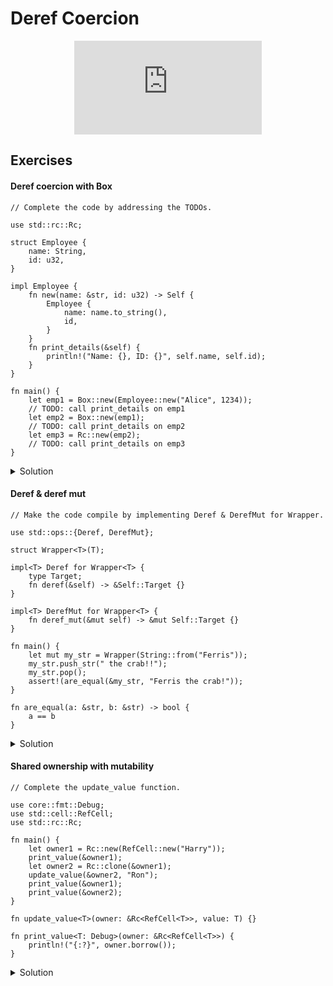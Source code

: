 # Deref Coercion

<div style="display: flex; justify-content: center;">
    <iframe class="youtube-video" src="https://www.youtube.com/embed/dYEC6NElVOg?si=IhHelWRpm2k6AITo" title="YouTube video player" frameborder="0" allow="accelerometer; autoplay; clipboard-write; encrypted-media; gyroscope; picture-in-picture; web-share" allowfullscreen></iframe>
</div>

## Exercises

#### Deref coercion with Box

```rust,editable,compile_fail
// Complete the code by addressing the TODOs.

use std::rc::Rc;

struct Employee {
    name: String,
    id: u32,
}

impl Employee {
    fn new(name: &str, id: u32) -> Self {
        Employee {
            name: name.to_string(),
            id,
        }
    }
    fn print_details(&self) {
        println!("Name: {}, ID: {}", self.name, self.id);
    }
}

fn main() {
    let emp1 = Box::new(Employee::new("Alice", 1234));
    // TODO: call print_details on emp1
    let emp2 = Box::new(emp1);
    // TODO: call print_details on emp2
    let emp3 = Rc::new(emp2);
    // TODO: call print_details on emp3
}
```

<details>
  <summary>Solution</summary>
  
  ```rust
use std::rc::Rc;

struct Employee {
    name: String,
    id: u32,
}

impl Employee {
    fn new(name: &str, id: u32) -> Self {
        Employee {
            name: name.to_string(),
            id,
        }
    }
    fn print_details(&self) {
        println!("Name: {}, ID: {}", self.name, self.id);
    }
}

fn main() {
    let emp1 = Box::new(Employee::new("Alice", 1234));
    emp1.print_details();
    let emp2 = Box::new(emp1);
    emp2.print_details();
    let emp3 = Rc::new(emp2);
    emp3.print_details();
}
  ```
</details>

#### Deref & deref mut

```rust,editable,compile_fail
// Make the code compile by implementing Deref & DerefMut for Wrapper.

use std::ops::{Deref, DerefMut};

struct Wrapper<T>(T);

impl<T> Deref for Wrapper<T> {
    type Target;
    fn deref(&self) -> &Self::Target {}
}

impl<T> DerefMut for Wrapper<T> {
    fn deref_mut(&mut self) -> &mut Self::Target {}
}

fn main() {
    let mut my_str = Wrapper(String::from("Ferris"));
    my_str.push_str(" the crab!!");
    my_str.pop();
    assert!(are_equal(&my_str, "Ferris the crab!"));
}

fn are_equal(a: &str, b: &str) -> bool {
    a == b
}
```

<details>
  <summary>Solution</summary>
  
  ```rust
use std::ops::{Deref, DerefMut};

struct Wrapper<T>(T);

impl<T> Deref for Wrapper<T> {
    type Target = T;
    fn deref(&self) -> &Self::Target {
        &self.0
    }
}

impl<T> DerefMut for Wrapper<T> {
    fn deref_mut(&mut self) -> &mut Self::Target {
        &mut self.0
    }
}

fn main() {
    let mut my_str = Wrapper(String::from("Ferris"));
    my_str.push_str(" the crab!!");
    my_str.pop();
    assert!(are_equal(&my_str, "Ferris the crab!"));
}

fn are_equal(a: &str, b: &str) -> bool {
    a == b
}
  ```
</details>

#### Shared ownership with mutability

```rust,editable,compile_fail
// Complete the update_value function.

use core::fmt::Debug;
use std::cell::RefCell;
use std::rc::Rc;

fn main() {
    let owner1 = Rc::new(RefCell::new("Harry"));
    print_value(&owner1);
    let owner2 = Rc::clone(&owner1);
    update_value(&owner2, "Ron");
    print_value(&owner1);
    print_value(&owner2);
}

fn update_value<T>(owner: &Rc<RefCell<T>>, value: T) {}

fn print_value<T: Debug>(owner: &Rc<RefCell<T>>) {
    println!("{:?}", owner.borrow());
}
```

<details>
  <summary>Solution</summary>
  
  ```rust
use core::fmt::Debug;
use std::cell::RefCell;
use std::rc::Rc;

fn main() {
    let owner1 = Rc::new(RefCell::new("Harry"));
    print_value(&owner1);
    let owner2 = Rc::clone(&owner1);
    update_value(&owner2, "Ron");
    print_value(&owner1);
    print_value(&owner2);
}

fn update_value<T>(owner: &Rc<RefCell<T>>, value: T) {
    *owner.borrow_mut() = value;
}

fn print_value<T: Debug>(owner: &Rc<RefCell<T>>) {
    println!("{:?}", owner.borrow());
}
  ```
</details>
